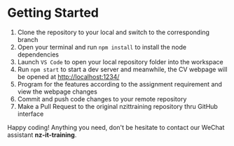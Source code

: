 # Getting Started

1. Clone the repository to your local and switch to the corresponding branch
2. Open your terminal and run `npm install` to install the node dependencies
3. Launch `VS Code` to open your local repository folder into the workspace
4. Run `npm start` to start a dev server and meanwhile, the CV webpage will be opened at [http://localhost:1234/](http://localhost:1234/)
5. Program for the features according to the assignment requirement and view the webpage changes
6. Commit and push code changes to your remote repository
7. Make a Pull Request to the original nzittraining repository thru GitHub interface

Happy coding! Anything you need, don't be hesitate to contact our WeChat assistant **nz-it-training**.
